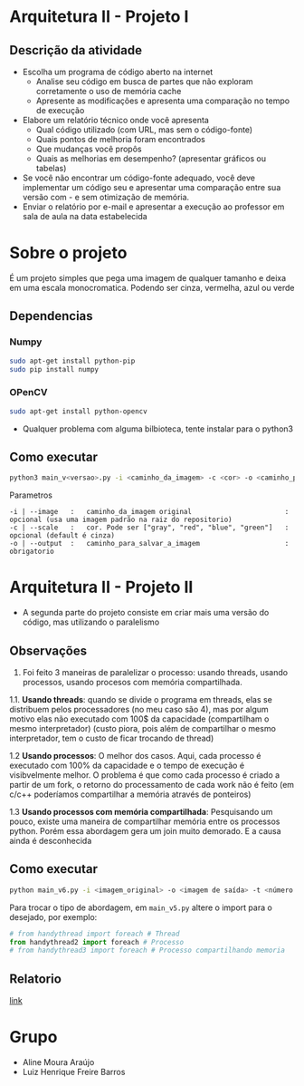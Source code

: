 # Arquitetura II - Projeto I

## Descrição da atividade

- Escolha um programa de código aberto na internet
  - Analise seu código em busca de partes que não exploram corretamente o uso de memória cache
  - Apresente as modificações e apresenta uma comparação no tempo de execução
- Elabore um relatório técnico onde você apresenta
  - Qual código utilizado (com URL, mas sem o código-fonte) 
  - Quais pontos de melhoria foram encontrados
  - Que mudanças você propôs
  - Quais as melhorias em desempenho? (apresentar gráficos ou tabelas)
- Se você não encontrar um código-fonte adequado, você deve implementar um código seu e apresentar uma comparação entre sua versão com - e sem otimização de memória.
- Enviar o relatório por e-mail e apresentar a execução ao professor em sala de aula na data estabelecida

# Sobre o projeto

É um projeto simples que pega uma imagem de qualquer tamanho e deixa em uma escala monocromatica. Podendo ser cinza, vermelha, azul ou verde

## Dependencias

### Numpy
```sh
sudo apt-get install python-pip  
sudo pip install numpy
```

### OPenCV
```sh
sudo apt-get install python-opencv
```

* Qualquer problema com alguma bilbioteca, tente instalar para o python3

## Como executar

```sh
python3 main_v<versao>.py -i <caminho_da_imagem> -c <cor> -o <caminho_para_salvar_a_imagem>
```

Parametros

    -i | --image   :   caminho_da_imagem original                       : opcional (usa uma imagem padrão na raiz do repositorio)
    -c | --scale   :   cor. Pode ser ["gray", "red", "blue", "green"]   : opcional (default é cinza)
    -o | --output  :   caminho_para_salvar_a_imagem                     : obrigatorio


# Arquitetura II - Projeto II

- A segunda parte do projeto consiste em criar mais uma versão do código, mas utilizando o paralelismo

## Observações

1. Foi feito 3 maneiras de paralelizar o processo: usando threads, usando processos, usando procesos com memória compartilhada.

1.1. **Usando threads**: quando se divide o programa em threads, elas se distribuem pelos processadores (no meu caso são 4), mas por algum motivo elas não executado com 100$ da capacidade (compartilham o mesmo interpretador) (custo piora, pois além de compartilhar o mesmo interpretador, tem o custo de ficar trocando de thread)


1.2 **Usando processos**: O melhor dos casos. Aqui, cada processo é executado com 100% da capacidade e o tempo de execução é visibvelmente melhor. O problema é que como cada processo é criado a partir de um fork, o retorno do processamento de cada work não é feito (em c/c++ poderíamos compartilhar a memória através de ponteiros)


1.3 **Usando processos com memória compartilhada**: Pesquisando um pouco, existe uma maneira de compartilhar memória entre os processos python. Porém essa abordagem gera um join muito demorado. E a causa ainda é desconhecida


## Como executar
```sh
python main_v6.py -i <imagem_original> -o <imagem de saída> -t <número de processos>
```

Para trocar o tipo de abordagem, em `main_v5.py` altere o import para o desejado, por exemplo:
```py
# from handythread import foreach # Thread
from handythread2 import foreach # Processo
# from handythread3 import foreach # Processo compartilhando memoria
```

## Relatorio
[link](Relatorio_Arq_2.pdf)



# Grupo
- Aline Moura Araújo
- Luiz Henrique Freire Barros
